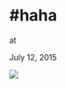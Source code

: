 # #haha











at

July 12, 2015















![](Screenshot%2Bfrom%2B2015-07-12%2B16%253A20%253A32.png)
